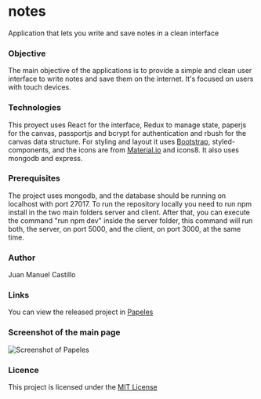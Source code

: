 # notes
Application that lets you write and save notes in a clean interface

### Objective
 The main objective of the applications is to provide a simple and clean user interface to write notes and save them on the internet. It's focused on users with touch devices.
 
 
 ### Technologies 
 This proyect uses React for the interface, Redux to manage state, paperjs for the canvas, passportjs and bcrypt for authentication and rbush for the canvas data structure. For styling and layout it uses [Bootstrap](https://getbootstrap.com/), styled-components, and the icons are from [Material.io](https://material.io/resources/icons/) and icons8. It also uses mongodb and express.
 
 
 ### Prerequisites
 The project uses mongodb, and the database should be running on localhost with port 27017. To run the repository locally you need to run npm install in the two main folders server and client. After that, you can execute the command "run npm dev" inside the server folder, this command will run both, the server, on port 5000, and the client, on port 3000, at the same time.
 
 
 ### Author
 Juan Manuel Castillo
 
 
 ### Links
 You can view the released project in [Papeles](https://papeles.herokuapp.com/)
 
 
 ### Screenshot of the main page 
 
 <img src="https://i.imgur.com/JydCKpf.png" alt="Screenshot of Papeles">
 
 
 ### Licence
 This project is licensed under the [MIT License](./LICENSE)
